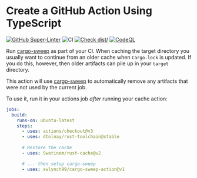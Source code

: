 # Create a GitHub Action Using TypeScript

[![GitHub Super-Linter](https://github.com/swlynch99/cargo-sweep-action/actions/workflows/linter.yml/badge.svg)](https://github.com/super-linter/super-linter)
![CI](https://github.com/swlynch99/cargo-sweep-action/actions/workflows/ci.yml/badge.svg)
[![Check dist/](https://github.com/swlynch99/cargo-sweep-action/actions/workflows/check-dist.yml/badge.svg)](https://github.com/swlynch99/cargo-sweep-action/actions/workflows/check-dist.yml)
[![CodeQL](https://github.com/swlynch99/cargo-sweep-action/actions/workflows/codeql-analysis.yml/badge.svg)](https://github.com/swlynch99/cargo-sweep-action/workflows/codeql-analysis.yml)

Run [cargo-sweep] as part of your CI. When caching the target directory you
usually want to continue from an older cache when `Cargo.lock` is updated.
If you do this, however, then older artifacts can pile up in your `target`
directory.

This action will use [cargo-sweep] to automatically remove any artifacts that
were not used by the current job.

To use it, run it in your actions job _after_ running your cache action:
```yaml
jobs:
  build:
    runs-on: ubuntu-latest
    steps:
      - uses: actions/checkout@v3
      - uses: dtolnay/rust-toolchain@stable
      
      # Restore the cache
      - uses: Swatinem/rust-cache@v2

      # ... then setup cargo-sweep
      - uses: swlynch99/cargo-sweep-action@v1

```

[cargo-sweep]: https://github.com/holmgr/cargo-sweep
